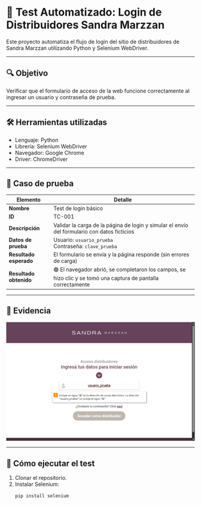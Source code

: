 
# 🧪 Test Automatizado: Login de Distribuidores Sandra Marzzan

Este proyecto automatiza el flujo de login del sitio de distribuidores de Sandra Marzzan utilizando Python y Selenium WebDriver.

---

## 🔍 Objetivo

Verificar que el formulario de acceso de la web funcione correctamente al ingresar un usuario y contraseña de prueba.

---

## 🛠️ Herramientas utilizadas

- Lenguaje: Python
- Librería: Selenium WebDriver
- Navegador: Google Chrome
- Driver: ChromeDriver

---

## 📝 Caso de prueba

| Elemento        | Detalle |
|-----------------|---------|
| **Nombre**      | Test de login básico |
| **ID**          | TC-001 |
| **Descripción** | Validar la carga de la página de login y simular el envío del formulario con datos ficticios |
| **Datos de prueba** | Usuario: `usuario_prueba`<br>Contraseña: `clave_prueba` |
| **Resultado esperado** | El formulario se envía y la página responde (sin errores de carga) |
| **Resultado obtenido** | 🟢 El navegador abrió, se completaron los campos, se hizo clic y se tomó una captura de pantalla correctamente |

---

## 📸 Evidencia

![Captura del resultado](resultado_login.png)

---

## 🚀 Cómo ejecutar el test

1. Clonar el repositorio.
2. Instalar Selenium:  
   ```bash
   pip install selenium
